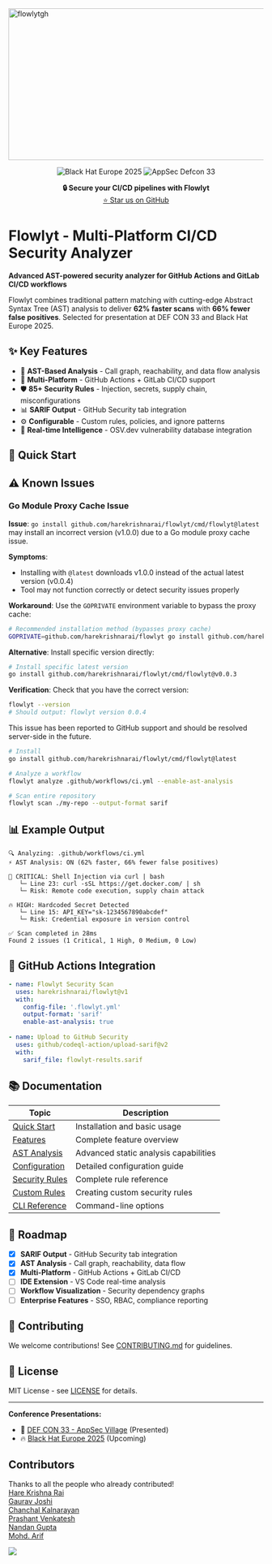 <img width="945" height="299" alt="flowlytgh" src="https://github.com/user-attachments/assets/a994d9b6-be4c-41d0-a3e8-adda9d72caaa" />

<div align="center">

<!-- Conference Recognition -->
![Black Hat Europe 2025](https://img.shields.io/badge/UPCOMING-Black%20Hat%20EU%202025-000000?style=for-the-badge&logo=blackhat&logoColor=white)
![AppSec Defcon 33](https://img.shields.io/badge/PRESENTED-AppSec%20Village%20DEFCON%2033-6c5ce7?style=for-the-badge&logo=security&logoColor=white)

  <strong>🔒 Secure your CI/CD pipelines with Flowlyt</strong>
  <br>
  <a href="https://github.com/harekrishnarai/flowlyt">⭐ Star us on GitHub</a>
</div>

# Flowlyt - Multi-Platform CI/CD Security Analyzer

**Advanced AST-powered security analyzer for GitHub Actions and GitLab CI/CD workflows**

Flowlyt combines traditional pattern matching with cutting-edge Abstract Syntax Tree (AST) analysis to deliver **62% faster scans** with **66% fewer false positives**. Selected for presentation at DEF CON 33 and Black Hat Europe 2025.

## ✨ Key Features

- 🎯 **AST-Based Analysis** - Call graph, reachability, and data flow analysis
- 🚀 **Multi-Platform** - GitHub Actions + GitLab CI/CD support  
- 🛡️ **85+ Security Rules** - Injection, secrets, supply chain, misconfigurations
- 📊 **SARIF Output** - GitHub Security tab integration
- ⚙️ **Configurable** - Custom rules, policies, and ignore patterns
- 🔄 **Real-time Intelligence** - OSV.dev vulnerability database integration

## 🚀 Quick Start


## ⚠️ Known Issues

### Go Module Proxy Cache Issue

**Issue**: `go install github.com/harekrishnarai/flowlyt/cmd/flowlyt@latest` may install an incorrect version (v1.0.0) due to a Go module proxy cache issue.

**Symptoms**:
- Installing with `@latest` downloads v1.0.0 instead of the actual latest version (v0.0.4)
- Tool may not function correctly or detect security issues properly

**Workaround**: Use the `GOPRIVATE` environment variable to bypass the proxy cache:

```bash
# Recommended installation method (bypasses proxy cache)
GOPRIVATE=github.com/harekrishnarai/flowlyt go install github.com/harekrishnarai/flowlyt/cmd/flowlyt@latest
```

**Alternative**: Install specific version directly:
```bash
# Install specific latest version
go install github.com/harekrishnarai/flowlyt/cmd/flowlyt@v0.0.3
```

**Verification**: Check that you have the correct version:
```bash
flowlyt --version
# Should output: flowlyt version 0.0.4
```

This issue has been reported to GitHub support and should be resolved server-side in the future.


```bash
# Install
go install github.com/harekrishnarai/flowlyt/cmd/flowlyt@latest

# Analyze a workflow
flowlyt analyze .github/workflows/ci.yml --enable-ast-analysis

# Scan entire repository  
flowlyt scan ./my-repo --output-format sarif
```

## 📊 Example Output

```
🔍 Analyzing: .github/workflows/ci.yml
⚡ AST Analysis: ON (62% faster, 66% fewer false positives)

🚨 CRITICAL: Shell Injection via curl | bash
   └─ Line 23: curl -sSL https://get.docker.com/ | sh
   └─ Risk: Remote code execution, supply chain attack
   
🔥 HIGH: Hardcoded Secret Detected  
   └─ Line 15: API_KEY="sk-1234567890abcdef"
   └─ Risk: Credential exposure in version control

✅ Scan completed in 28ms
Found 2 issues (1 Critical, 1 High, 0 Medium, 0 Low)
```

## 🔧 GitHub Actions Integration

```yaml
- name: Flowlyt Security Scan
  uses: harekrishnarai/flowlyt@v1
  with:
    config-file: '.flowlyt.yml'
    output-format: 'sarif'
    enable-ast-analysis: true
    
- name: Upload to GitHub Security
  uses: github/codeql-action/upload-sarif@v2
  with:
    sarif_file: flowlyt-results.sarif
```

## 📚 Documentation

| Topic | Description |
|-------|-------------|
| [Quick Start](docs/quick-start.md) | Installation and basic usage |
| [Features](docs/features.md) | Complete feature overview |
| [AST Analysis](docs/ast-analysis.md) | Advanced static analysis capabilities |
| [Configuration](docs/configuration.md) | Detailed configuration guide |
| [Security Rules](docs/security-rules.md) | Complete rule reference |
| [Custom Rules](docs/custom-rules.md) | Creating custom security rules |
| [CLI Reference](docs/cli-reference.md) | Command-line options |

## 🚀 Roadmap

- [x] **SARIF Output** - GitHub Security tab integration
- [x] **AST Analysis** - Call graph, reachability, data flow
- [x] **Multi-Platform** - GitHub Actions + GitLab CI/CD
- [ ] **IDE Extension** - VS Code real-time analysis
- [ ] **Workflow Visualization** - Security dependency graphs
- [ ] **Enterprise Features** - SSO, RBAC, compliance reporting

## 🤝 Contributing

We welcome contributions! See [CONTRIBUTING.md](CONTRIBUTING.md) for guidelines.

## 📄 License

MIT License - see [LICENSE](LICENSE) for details.

---

**Conference Presentations:**
- 🎯 [DEF CON 33 - AppSec Village](https://defcon.org) (Presented)
- 🔥 [Black Hat Europe 2025](https://blackhat.com) (Upcoming)

## Contributors
Thanks to all the people who already contributed!   
[Hare Krishna Rai](https://www.linkedin.com/in/harekrishnarai/)  
[Gaurav Joshi](https://www.linkedin.com/in/gauravjoshii/)  
[Chanchal Kalnarayan](https://www.linkedin.com/in/ckalnarayan)  
[Prashant Venkatesh](https://www.linkedin.com/in/prashant-venkatesh-99018999/)    
[Nandan Gupta](https://www.linkedin.com/in/nandan-gupta-698aa11b)  
[Mohd. Arif](https://www.linkedin.com/in/mohd--arif/)  

<a href="https://github.com/harekrishnarai/flowlyt/graphs/contributors">
  <img src="https://contrib.rocks/image?repo=harekrishnarai/flowlyt" />
</a>

